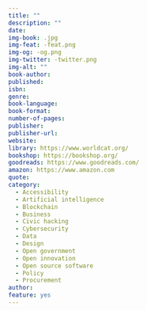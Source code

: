 ```yaml
---
title: ""
description: ""
date: 
img-book: .jpg
img-feat: -feat.png
img-og: -og.png
img-twitter: -twitter.png
img-alt: ""
book-author: 
published: 
isbn: 
genre: 
book-language: 
book-format: 
number-of-pages: 
publisher: 
publisher-url: 
website: 
library: https://www.worldcat.org/
bookshop: https://bookshop.org/
goodreads: https://www.goodreads.com/
amazon: https://www.amazon.com
quote: 
category:
  - Accessibility
  - Artificial intelligence
  - Blockchain
  - Business
  - Civic hacking
  - Cybersecurity
  - Data
  - Design
  - Open government
  - Open innovation
  - Open source software
  - Policy
  - Procurement
author: 
feature: yes
---
```


